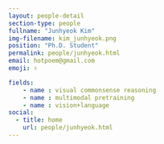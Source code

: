 ```yaml
---
layout: people-detail
section-type: people
fullname: "Junhyeok Kim"
img-filename: kim_junhyeok.png
position: "Ph.D. Student"
permalink: people/junhyeok.html
email: hotpoem@gmail.com
emoji: ✌️

fields:
    - name : visual commonsense reasoning
    - name : multimodal pretraining
    - name : vision+language
social:
  - title: home
    url: people/junhyeok.html
---
```

